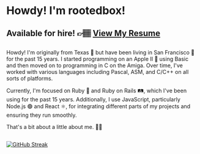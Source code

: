 # Howdy! I'm rootedbox!

## Available for hire! 👉🏽 [View My Resume](RESUME.md)
##

Howdy! I'm originally from Texas 🤠 but have been living in San Francisco 🌉 for the past 15 years. I started programming on an Apple II 🍏 using Basic and then moved on to programming in C on the Amiga. Over time, I've worked with various languages including Pascal, ASM, and C/C++ on all sorts of platforms.

Currently, I'm focused on Ruby 💎 and Ruby on Rails 🛤️, which I've been using for the past 15 years. Additionally, I use JavaScript, particularly Node.js 🟢 and React ⚛️, for integrating different parts of my projects and ensuring they run smoothly.

That's a bit about a little about me. 👋😄

##
##

[![GitHub Streak](https://streak-stats.demolab.com?user=rootedbox&theme=javascript-dark&hide_border=true&mode=weekly)](https://git.io/streak-stats)


